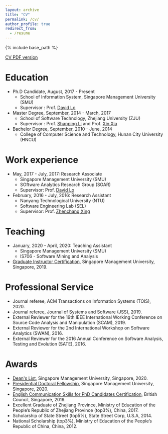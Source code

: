 ```yaml
---
layout: archive
title: "CV"
permalink: /cv/
author_profile: true
redirect_from:
  - /resume
---
```


{% include base_path %}

[CV PDF version](https://maxxbw.github.io/files/CV.pdf)

Education
======
* Ph.D Candidate, August, 2017 - Present
    * School of Information System, Singapore Management University (SMU)
    * Supervisor : Prof. [David Lo](http://www.mysmu.edu/faculty/davidlo)
* Master Degree, September, 2014 - March, 2017
    * School of Software Technology, Zhejiang University (ZJU)
    * Supervisor : Prof. [Shanping Li](http://www.cs.zju.edu.cn/english/redir.php?catalog_id=103927&object_id=104498) and Prof. [Xin Xia](https://research.monash.edu/en/persons/xin-xia)
* Bachelor Degree, September, 2010 - June, 2014
    * College of Computer Science and Technology, Hunan City University (HNCU)

Work experience
======
* May, 2017 - July, 2017: Research Associate
  * Singapore Management University (SMU)
  * SOftware Analytics Research Group (SOAR)
  * Supervisor: Prof. [David Lo](http://www.mysmu.edu/faculty/davidlo)
* February, 2016 - July, 2016: Research Assistant
  * Nanyang Technological University (NTU)
  * Software Engineering Lab (SEL)
  * Supervisor: Prof. [Zhenchang Xing](https://cecs.anu.edu.au/people/zhenchang-xing)

Teaching
======
* January, 2020 - April, 2020: Teaching Assistant
  * Singapore Management University (SMU)
  * IS706 - Software Mining and Analysis
* [Graduate Instructor Certification](https://maxxbw.github.io/files/GI_Certification.pdf), Singapore Management University, Singapore, 2019.

Professional Service
======
* Journal referee, ACM Transactions on Information Systems (TOIS), 2020.
* Journal referee, Journal of Systems and Software (JSS), 2019.
* External Reviewer for the 19th IEEE International Working Conference on Source Code Analysis and Manipulation (SCAM), 2019.
* External Reviewer for the 2nd International Workshop on Software Analytics (SWAN), 2016.
* External Reviewer for the 2016 Annual Conference on Software Analysis, Testing and Evolution (SATE), 2016.

Awards
=====
* [Dean's List](https://maxxbw.github.io/files/DeansList.pdf), Singapore Management University, Singapore, 2020.
* [Presidential Doctoral Fellowship](https://maxxbw.github.io/files/PDF-SIS_XuBowen.pdf), Singapore Management University, Singapore, 2020.
* [English Communication Skills for PhD Candidates Certification](https://maxxbw.github.io/files/phd_communication_skill.pdf), British Council, Singapore, 2019.
* Excellent Graduate of Zhejiang Province, Ministry of Education of the People’s Republic of Zhejiang Province (top3%), China, 2017.
* Scholarship of State Street (top5%), State Street Corp, U.S.A, 2014.
* National Scholarship (top3%), Ministry of Education of the People’s Republic of China, China, 2012.



<!-- Education
======
* Ph.D Candidate, August, 2017 - Present
    * School of Information System, Singapore Management University (SMU)
    * Supervisor : Prof. [David Lo](http://www.mysmu.edu/faculty/davidlo)
* Master Degree, September, 2014 - March, 2017
    * School of Software Technology, Zhejiang University (ZJU)
    * Supervisor : Prof. [Shanping Li](http://www.cs.zju.edu.cn/english/redir.php?catalog_id=103927&object_id=104498) and Prof. [Xin Xia](https://research.monash.edu/en/persons/xin-xia)

Work experience
======
* May, 2017 - July, 2017: Research Associate
  * Singapore Management University (SMU)
  * SOftware Analytics Research Group (SOAR)
  * Supervisor: Prof. [David Lo](http://www.mysmu.edu/faculty/davidlo)

* February, 2016 - July, 2016: Research Assistant
  * Nanyang Technological University (NTU)
  * Software Engineering Lab (SEL)
  * Supervisor: Prof. [Zhenchang Xing](https://cecs.anu.edu.au/people/zhenchang-xing)

Skills
======
* Machine Learning
* Natural Language Processing
* Data Mining


Awards
=====
* Excellent Graduate of Zhejiang Province, Ministry of Education of the People’s Republic of Zhejiang Province (top3%), China, 2017
* Scholarship of State Street (top5%), State Street Corp, U.S.A, 2014
* National Scholarship (top3%), Ministry of Education of the People’s Republic of China, China, 2012

Publications
======
  <ul>{% for post in site.publications %}
    {% include archive-single-cv.html %}
  {% endfor %}</ul> -->

<!-- Talks
======
  <ul>{% for post in site.talks %}
    {% include archive-single-talk-cv.html %}
  {% endfor %}</ul>
  
Teaching
======
  <ul>{% for post in site.teaching %}
    {% include archive-single-cv.html %}
  {% endfor %}</ul> -->
  
<!-- Service and leadership
======
* Currently signed in to 43 different slack teams
 -->
